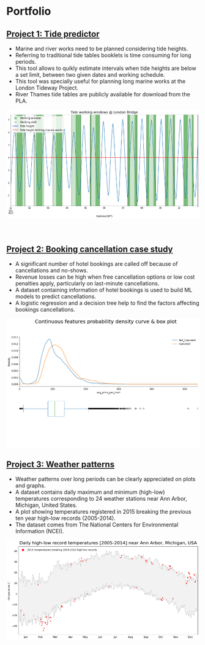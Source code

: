 # Portfolio

## [Project 1: Tide predictor](https://github.com/FranciscoGabrielMiranda/Tide_predictions)
* Marine and river works need to be planned considering tide heights.
* Referring to traditional tide tables booklets is time consuming for long periods.
* This tool allows to quikly estimate intervals when tide heights are below a set limit, between two given dates and working schedule.
* This tool was specially useful for planning long marine works at the London Tideway Project.
* River Thames tide tables are publicly available for download from the PLA.


![](https://github.com/FranciscoGabrielMiranda/portfolio/blob/main/images/tide_predictions_image.png)
<br />
<br />
<br />


## [Project 2: Booking cancellation case study](https://github.com/FranciscoGabrielMiranda/Hotel_bookings_cancellations)
* A significant number of hotel bookings are called off because of cancellations and no-shows.
* Revenue losses can be high when free cancellation options or low cost penalties apply, particularly on last-minute cancellations. 
* A dataset containing information of hotel bookings is used to build ML models to predict cancellations.
* A logistic regression and a decision tree help to find the factors affecting bookings cancellations.


![](https://github.com/FranciscoGabrielMiranda/portfolio/blob/main/images/booking_case_study_image.png)
## [Project 3: Weather patterns](https://github.com/FranciscoGabrielMiranda/Weather_patterns)
* Weather patterns over long periods can be clearly appreciated on plots and graphs.
* A dataset contains daily maximum and minimum (high-low) temperatures corresponding to 24 weather stations near Ann Arbor, Michigan, United States.
* A plot showing temperatures registered in 2015 breaking the previous ten year high-low records (2005-2014).
* The dataset comes from The National Centers for Environmental Information (NCEI).


![](https://github.com/FranciscoGabrielMiranda/portfolio/blob/main/images/weather_patterns_image_1.png)
